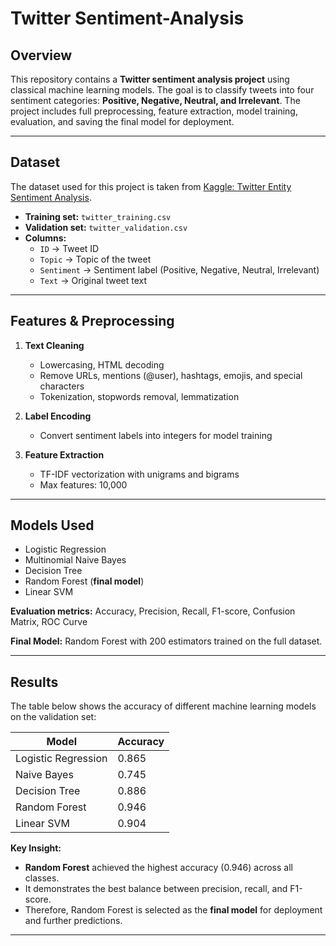 # Twitter Sentiment-Analysis

## Overview
This repository contains a **Twitter sentiment analysis project** using classical machine learning models. The goal is to classify tweets into four sentiment categories: **Positive, Negative, Neutral, and Irrelevant**. The project includes full preprocessing, feature extraction, model training, evaluation, and saving the final model for deployment.

---

## Dataset
The dataset used for this project is taken from [Kaggle: Twitter Entity Sentiment Analysis](https://www.kaggle.com/datasets/jp797498e/twitter-entity-sentiment-analysis).

- **Training set:** `twitter_training.csv`  
- **Validation set:** `twitter_validation.csv`  
- **Columns:**  
  - `ID` → Tweet ID  
  - `Topic` → Topic of the tweet  
  - `Sentiment` → Sentiment label (Positive, Negative, Neutral, Irrelevant)  
  - `Text` → Original tweet text  

---

## Features & Preprocessing
1. **Text Cleaning**
   - Lowercasing, HTML decoding
   - Remove URLs, mentions (@user), hashtags, emojis, and special characters
   - Tokenization, stopwords removal, lemmatization

2. **Label Encoding**
   - Convert sentiment labels into integers for model training

3. **Feature Extraction**
   - TF-IDF vectorization with unigrams and bigrams
   - Max features: 10,000  

---

## Models Used
- Logistic Regression  
- Multinomial Naive Bayes  
- Decision Tree  
- Random Forest (**final model**)  
- Linear SVM  

**Evaluation metrics:** Accuracy, Precision, Recall, F1-score, Confusion Matrix, ROC Curve  

**Final Model:** Random Forest with 200 estimators trained on the full dataset.  

---
## Results

The table below shows the accuracy of different machine learning models on the validation set:

| Model                | Accuracy |
|---------------------|----------|
| Logistic Regression  | 0.865    |
| Naive Bayes          | 0.745    |
| Decision Tree        | 0.886    |
| Random Forest        | 0.946    |
| Linear SVM           | 0.904    |

**Key Insight:**  
- **Random Forest** achieved the highest accuracy (0.946) across all classes.  
- It demonstrates the best balance between precision, recall, and F1-score.  
- Therefore, Random Forest is selected as the **final model** for deployment and further predictions.

---
